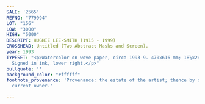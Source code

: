 ```yaml
---
SALE: '2565'
REFNO: "779994"
LOT: "156"
LOW: "3000"
HIGH: "5000"
DESCRIPT: HUGHIE LEE-SMITH (1915 - 1999)
CROSSHEAD: Untitled (Two Abstract Masks and Screen).
year: 1993
TYPESET: "<p>Watercolor on wove paper, circa 1993-9. 470x616 mm; 18¼x24¼ inches (sheet).
  Signed in ink, lower right.</p>"
pullquote: ''
background_color: "#ffffff"
footnote_provenance: 'Provenance: the estate of the artist; thence by descent to the
  current owner.'

---
```

